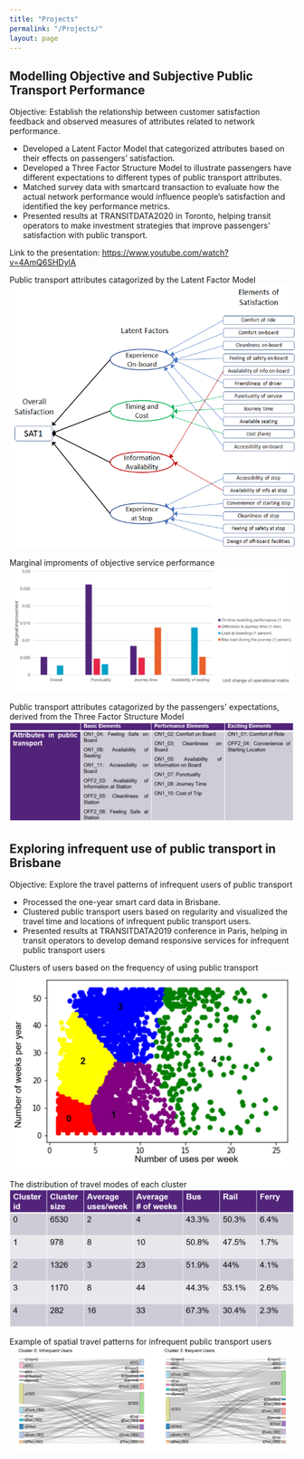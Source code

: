 ```yaml
---
title: "Projects"
permalink: "/Projects/"
layout: page
---
```


## Modelling Objective and Subjective Public Transport Performance

Objective: Establish the relationship between customer satisfaction feedback and observed measures of attributes related to network performance.

 - Developed a Latent Factor Model that categorized attributes based on their effects on passengers’ satisfaction.
 - Developed a Three Factor Structure Model to illustrate passengers have different expectations to different types of public transport attributes.
 - Matched survey data with smartcard transaction to evaluate how the actual network performance would influence people’s satisfaction and identified the key performance metrics.
 - Presented results at TRANSITDATA2020 in Toronto, helping transit operators to make investment strategies that improve passengers’ satisfaction with public transport. 

Link to the presentation: https://www.youtube.com/watch?v=4AmQ6SHDylA

Public transport attributes catagorized by the Latent Factor Model
![image](https://github.com/yintianwei1105/yintianwei1105.github.io/blob/master/image/LATENT%20FACTOR.png)
 
Marginal improments of objective service performance
![image](https://github.com/yintianwei1105/yintianwei1105.github.io/blob/master/image/sat_result.png)

Public transport attributes catagorized by the passengers' expectations, derived from the Three Factor Structure Model
![image](https://github.com/yintianwei1105/yintianwei1105.github.io/blob/master/image/threefactor.png)

## Exploring infrequent use of public transport in Brisbane

Objective: Explore the travel patterns of infrequent users of public transport

 - Processed the one-year smart card data in Brisbane.
 - Clustered public transport users based on regularity and visualized the travel time and locations of infrequent public transport users.
 - Presented results at TRANSITDATA2019 conference in Paris, helping in transit operators to develop demand responsive services for infrequent public transport users

Clusters of users based on the frequency of using public transport
 ![image](https://github.com/yintianwei1105/yintianwei1105.github.io/blob/master/image/cluster%20users.png)
 
The distribution of travel modes of each cluster
 ![image](https://github.com/yintianwei1105/yintianwei1105.github.io/blob/master/image/travelmode.png)
 
Example of spatial travel patterns for infrequent public transport users
 ![image](https://github.com/yintianwei1105/yintianwei1105.github.io/blob/master/image/spatialtravelpattern.png)
